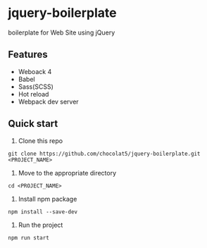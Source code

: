 # jquery-boilerplate

boilerplate for Web Site using jQuery


## Features

* Weboack 4
* Babel
* Sass(SCSS)
* Hot reload
* Webpack dev server


## Quick start

1. Clone this repo

```
git clone https://github.com/chocolat5/jquery-boilerplate.git <PROJECT_NAME>
```

1. Move to the appropriate directory

```
cd <PROJECT_NAME>
```

1. Install npm package

```
npm install --save-dev
```

1. Run the project

```
npm run start
```
